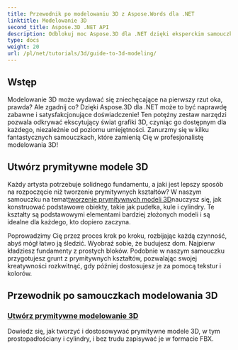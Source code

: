 ```yaml
---
title: Przewodnik po modelowaniu 3D z Aspose.Words dla .NET
linktitle: Modelowanie 3D
second_title: Aspose.3D .NET API
description: Odblokuj moc Aspose.3D dla .NET dzięki eksperckim samouczkom na temat tworzenia modeli 3D. Zacznij doskonalić swoje umiejętności projektowania 3D.
type: docs
weight: 20
url: /pl/net/tutorials/3d/guide-to-3d-modeling/
---
```

## Wstęp

Modelowanie 3D może wydawać się zniechęcające na pierwszy rzut oka, prawda? Ale zgadnij co? Dzięki Aspose.3D dla .NET może to być naprawdę zabawne i satysfakcjonujące doświadczenie! Ten potężny zestaw narzędzi pozwala odkrywać ekscytujący świat grafiki 3D, czyniąc go dostępnym dla każdego, niezależnie od poziomu umiejętności. Zanurzmy się w kilku fantastycznych samouczkach, które zamienią Cię w profesjonalistę modelowania 3D!

## Utwórz prymitywne modele 3D

 Każdy artysta potrzebuje solidnego fundamentu, a jaki jest lepszy sposób na rozpoczęcie niż tworzenie prymitywnych kształtów? W naszym samouczku na temat[tworzenie prymitywnych modeli 3D](./create-primitive-3d-modeling/)nauczysz się, jak konstruować podstawowe obiekty, takie jak pudełka, kule i cylindry. Te kształty są podstawowymi elementami bardziej złożonych modeli i są idealne dla każdego, kto dopiero zaczyna.

Poprowadzimy Cię przez proces krok po kroku, rozbijając każdą czynność, abyś mógł łatwo ją śledzić. Wyobraź sobie, że budujesz dom. Najpierw kładziesz fundamenty z prostych bloków. Podobnie w naszym samouczku przygotujesz grunt z prymitywnych kształtów, pozwalając swojej kreatywności rozkwitnąć, gdy później dostosujesz je za pomocą tekstur i kolorów. 

## Przewodnik po samouczkach modelowania 3D
### [Utwórz prymitywne modelowanie 3D](./create-primitive-3d-modeling/)
Dowiedz się, jak tworzyć i dostosowywać prymitywne modele 3D, w tym prostopadłościany i cylindry, i bez trudu zapisywać je w formacie FBX.